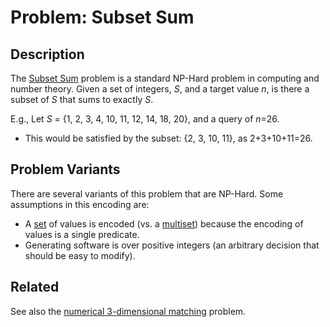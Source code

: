 # Problem: Subset Sum

## Description
The [Subset Sum](https://en.wikipedia.org/wiki/Subset_sum_problem) problem is a standard NP-Hard problem in computing and number theory. Given a set of integers, *S*, and a target value *n*, is there a subset of *S* that sums to exactly *S*.

E.g.,
Let *S* = {1, 2, 3, 4, 10, 11, 12, 14, 18, 20}, and a query of *n*=26.
* This would be satisfied by the subset: {2, 3, 10, 11}, as 2+3+10+11=26.


## Problem Variants
There are several variants of this problem that are NP-Hard. Some assumptions in this encoding are:
* A [set](https://en.wikipedia.org/wiki/Set_(mathematics)) of values is encoded (vs. a [multiset](https://en.wikipedia.org/wiki/Multiset)) because the encoding of values is a single predicate.
* Generating software is over positive integers (an arbitrary decision that should be easy to modify).

## Related
See also the [numerical 3-dimensional matching](https://github.com/joshuaguerin/Answer-Set-Programming-Algorithms/tree/master/Numerical-3-Dimensional-Matching) problem.
